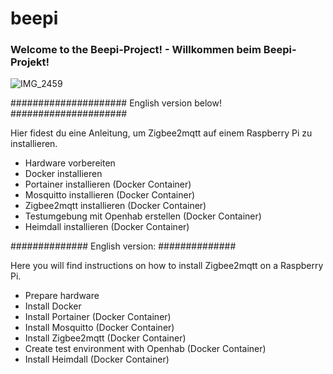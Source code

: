 # beepi

### Welcome to the Beepi-Project! - Willkommen beim Beepi-Projekt!
![IMG_2459](https://github.com/obenschlaefer/beepi/assets/79227566/d1ced44a-cbcc-4d95-84e9-95ad60ac32a1)

#####################
English version below!
#####################


Hier fidest du eine Anleitung, um Zigbee2mqtt auf einem Raspberry Pi zu installieren.
- Hardware vorbereiten
- Docker installieren
- Portainer installieren (Docker Container)
- Mosquitto installieren (Docker Container)
- Zigbee2mqtt installieren (Docker Container)
- Testumgebung mit Openhab erstellen (Docker Container)
- Heimdall installieren (Docker Container)

##############
English version:
##############

Here you will find instructions on how to install Zigbee2mqtt on a Raspberry Pi.
- Prepare hardware
- Install Docker
- Install Portainer (Docker Container)
- Install Mosquitto (Docker Container)
- Install Zigbee2mqtt (Docker Container)
- Create test environment with Openhab (Docker Container)
- Install Heimdall (Docker Container)


